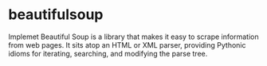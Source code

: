 # beautifulsoup
Implemet Beautiful Soup is a library that makes it easy to scrape information from web pages. It sits atop an HTML or XML parser, providing Pythonic idioms for iterating, searching, and modifying the parse tree.
